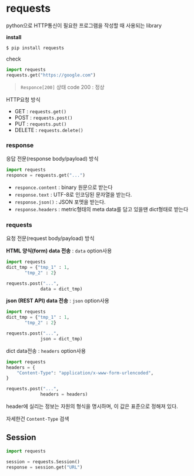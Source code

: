 # requests

python으로 HTTP통신이 필요한 프로그램을 작성할 때 사용되는 library

**install**

```
$ pip install requests
```



check

```python
import requests
requests.get("https://google.com")
```

> `Responce[200]`	상태 code 200 : 정상



HTTP요청 방식

- GET : `requests.get()`
- POST : `requests.post()`
- PUT : `requests.put()`
- DELETE : `requests.delete()`



### response

응답 전문(response body/payload) 방식

```python
import requests
responce = requests.get("...")
```

- `responce.content` : binary 원문으로 받는다
- `response.text` :  UTF-8로 인코딩된 문자열을 받는다.
- `response.json()` : JSON 포멧을 받는다.
- `response.headers` : metric형태의 meta data를 담고 있을땐 dict형태로 받는다



### requests

요청 전문(request body/payload) 방식



**HTML 양식(form) data 전송** : `data` option사용

```python
import requests
dict_tmp = {"tmp_1" : 1,
       "tmp_2" : 2}

requests.post("...", 
             data = dict_tmp)
```



**json (REST API) data 전송** : `json` option사용

```python
import requests
dict_tmp = {"tmp_1" : 1,
       "tmp_2" : 2}

requests.post("...", 
             json = dict_tmp)
```



dict data전송 : `headers` option사용

```python
import requests
headers = {
    "Content-Type": "application/x-www-form-urlencoded",
}

requests.post("...", 
             headers = headers)
```

header에 실리는 정보는 자원의 형식을 명시하며, 이 값은 표준으로 정해져 있다.

자세한건 `Content-Type` 검색 



## Session



```python
import requests

session = requests.Session()
response = session.get("URL")


```

